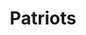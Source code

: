 ---
title: Patriots
crosslinks:
- nfl
- place
- falcons
- EvilLeagueOfEvil
- nflstreams
- The_Donald
- heroesofthestorm
- steelers
- Texans
- GandSand
- AskReddit
- Browns
- Saints
- IAmA
- gaming
- Atlanta
- GreenBayPackers
- DenverBroncos
---